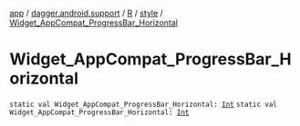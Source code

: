 [app](../../../index.md) / [dagger.android.support](../../index.md) / [R](../index.md) / [style](index.md) / [Widget_AppCompat_ProgressBar_Horizontal](./-widget_-app-compat_-progress-bar_-horizontal.md)

# Widget_AppCompat_ProgressBar_Horizontal

`static val Widget_AppCompat_ProgressBar_Horizontal: `[`Int`](https://kotlinlang.org/api/latest/jvm/stdlib/kotlin/-int/index.html)
`static val Widget_AppCompat_ProgressBar_Horizontal: `[`Int`](https://kotlinlang.org/api/latest/jvm/stdlib/kotlin/-int/index.html)